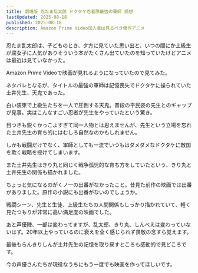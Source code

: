 ```yaml
---
title: 劇場版 忍たま乱太郎 ドクタケ忍者隊最強の軍師 感想
lastUpdated: 2025-08-18 
published: 2025-08-18
description: Amazon Prime Video加入者は見るべき傑作アニメ
---
```


忍たま乱太郎は、子どものとき、夕方に見ていた思い出と、いつの間にか上級生が腐女子に人気がありそういう本がたくさん出ていたのを知っていたけどアニメは最近は見ていなかった。

Amazon Prime Videoで映画が見れるようになっていたので見てみた。

ネタバレとなるが、タイトルの最強の軍師は記憶喪失でドクタケに操られていた土井先生、天鬼であった。

白い装束で上級生たちを一人で圧倒する天鬼。普段の平民姿の先生とのギャップが見事。実はこんなすごい忍者が先生をやっていたという驚き。

目つきも鋭くかっこよすぎて同一人物とは思えませんが、先生という立場を忘れた土井先生の育ち的にはむしろ自然なのかもしれません。

しかも戦闘だけでなく、軍師としても一流でいつもはダメダメなドクタケに敵国を欺く戦略を授けてしまいます。

また土井先生はきり丸と同じく戦争孤児的な育ち方をしていたという、きり丸と土井先生の関係も描かれました。

ちょっと気になるのがくノ一の出番がなかったこと。昔見た前作の映画では出番がありました。原作の小説にも出番がないのでしょうか。

戦闘シーン、先生と生徒、上級生たちの人間関係もしっかり描かれていて、軽く見たつもりが非常に高い満足度の映画でした。

あと声優陣、一部は変わってますが、乱太郎、きり丸、しんべえは変わっていないはず。20年以上やっているのに衰えを全く感じられず畏敬の念すら覚えます。

最後もらんきりしんが土井先生の記憶を取り戻すところも感動的で見どころです。

今の声優さんたちが現役なうちにもう一度でも映画を作ってほしいです。
